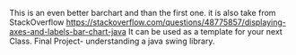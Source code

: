 This is an even better barchart and than the first one. it is also take from StackOverflow
https://stackoverflow.com/questions/48775857/displaying-axes-and-labels-bar-chart-java
It can be used as a template for your next Class.
Final Project- understanding a java swing library.
